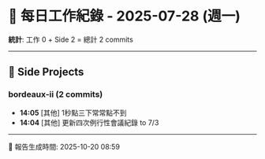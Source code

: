 # 📅 每日工作紀錄 - 2025-07-28 (週一)

**統計**: 工作 0 + Side 2 = 總計 2 commits

---

## 🎨 Side Projects

### bordeaux-ii (2 commits)

- **14:05** [其他] 1秒點三下常常點不到
- **14:04** [其他] 更新四次例行性會議紀錄 to 7/3

---

📅 報告生成時間: 2025-10-20 08:59
